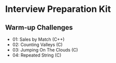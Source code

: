 # Interview Preparation Kit

## Warm-up Challenges
- 01: Sales by Match (C++)
- 02: Counting Valleys (C)
- 03: Jumping On The Clouds (C)
- 04: Repeated String (C)
